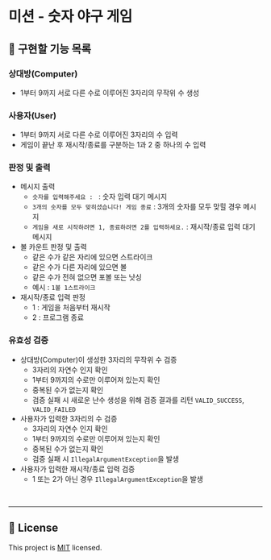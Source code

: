 # 미션 - 숫자 야구 게임

## 🏁 구현할 기능 목록

### 상대방(Computer)
- 1부터 9까지 서로 다른 수로 이루어진 3자리의 무작위 수 생성

### 사용자(User)
- 1부터 9까지 서로 다른 수로 이루어진 3자리의 수 입력
- 게임이 끝난 후 재시작/종료를 구분하는 1과 2 중 하나의 수 입력

### 판정 및 출력
- 메시지 출력
  - `숫자를 입력해주세요 : ` : 숫자 입력 대기 메시지
  - `3개의 숫자를 모두 맞히셨습니다! 게임 종료` : 3개의 숫자를 모두 맞힐 경우 메시지
  - `게임을 새로 시작하려면 1, 종료하려면 2를 입력하세요.` : 재시작/종료 입력 대기 메시지
- 볼 카운트 판정 및 출력
  - 같은 수가 같은 자리에 있으면 스트라이크
  - 같은 수가 다른 자리에 있으면 볼 
  - 같은 수가 전혀 없으면 포볼 또는 낫싱
  - 예시 : `1볼 1스트라이크`
- 재시작/종료 입력 판정
  - 1 : 게임을 처음부터 재시작
  - 2 : 프로그램 종료

### 유효성 검증
- 상대방(Computer)이 생성한 3자리의 무작위 수 검증
  - 3자리의 자연수 인지 확인
  - 1부터 9까지의 수로만 이루어져 있는지 확인
  - 중복된 수가 없는지 확인
  - 검증 실패 시 새로운 난수 생성을 위해 검증 결과를 리턴
    `VALID_SUCCESS`, `VALID_FAILED`
- 사용자가 입력한 3자리의 수 검증
  - 3자리의 자연수 인지 확인
  - 1부터 9까지의 수로만 이루어져 있는지 확인
  - 중복된 수가 없는지 확인
  - 검증 실패 시 `IllegalArgumentException`을 발생
- 사용자가 입력한 재시작/종료 입력 검증
  - 1 또는 2가 아닌 경우 `IllegalArgumentException`을 발생

<br>

---

## 📝 License

This project is [MIT](https://github.com/woowacourse/java-baseball-precourse/blob/master/LICENSE) licensed.
